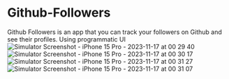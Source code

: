 # Github-Followers
Github Followers is an app that you can track your followers on Github and see their profiles. Using programmatic UI
![Simulator Screenshot - iPhone 15 Pro - 2023-11-17 at 00 29 40](https://github.com/cagataygedik/Github-Followers/assets/63191649/981ceeae-4a95-4d4b-a772-e9b2c1ddd2bd)
![Simulator Screenshot - iPhone 15 Pro - 2023-11-17 at 00 30 17](https://github.com/cagataygedik/Github-Followers/assets/63191649/3aa24e08-73cc-4edd-8bb1-b2c8f459a2b1)
![Simulator Screenshot - iPhone 15 Pro - 2023-11-17 at 00 31 27](https://github.com/cagataygedik/Github-Followers/assets/63191649/b6798f43-6925-4642-be94-92127d51441d)
![Simulator Screenshot - iPhone 15 Pro - 2023-11-17 at 00 31 07](https://github.com/cagataygedik/Github-Followers/assets/63191649/99c557d8-39d8-4f59-b9a3-4f19d83b43c0)
